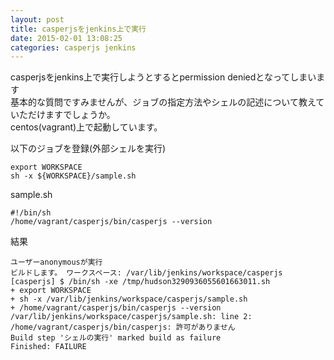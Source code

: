 ```yaml
---
layout: post
title: casperjsをjenkins上で実行
date: 2015-02-01 13:08:25
categories: casperjs jenkins
---
```

<p>casperjsをjenkins上で実行しようとするとpermission deniedとなってしまいます<br>
基本的な質問ですみませんが、ジョブの指定方法やシェルの記述について教えていただけますでしょうか。<br>
centos(vagrant)上で起動しています。</p>

<p>以下のジョブを登録(外部シェルを実行)</p>

```
export WORKSPACE
sh -x ${WORKSPACE}/sample.sh
```

<p>sample.sh</p>

```
#!/bin/sh
/home/vagrant/casperjs/bin/casperjs --version
```

<p>結果</p>

```
ユーザーanonymousが実行
ビルドします。 ワークスペース: /var/lib/jenkins/workspace/casperjs
[casperjs] $ /bin/sh -xe /tmp/hudson3290936055601663011.sh
+ export WORKSPACE
+ sh -x /var/lib/jenkins/workspace/casperjs/sample.sh
+ /home/vagrant/casperjs/bin/casperjs --version
/var/lib/jenkins/workspace/casperjs/sample.sh: line 2: /home/vagrant/casperjs/bin/casperjs: 許可がありません
Build step 'シェルの実行' marked build as failure
Finished: FAILURE
```
